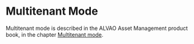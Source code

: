 # Multitenant Mode
      
Multitenant mode is described in the ALVAO Asset Management product book, in the chapter [Multitenant mode](../../../alvao-asset-management/implementation/installation/multitenant).
